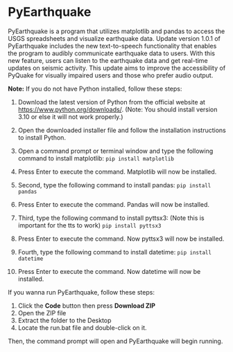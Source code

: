# PyEarthquake
PyEarthquake is a program that utilizes matplotlib and pandas to access the USGS spreadsheets and visualize earthquake data. Update version 1.0.1 of PyEarthquake includes the new text-to-speech functionality that enables the program to audibly communicate earthquake data to users. With this new feature, users can listen to the earthquake data and get real-time updates on seismic activity. This update aims to improve the accessibility of PyQuake for visually impaired users and those who prefer audio output.

**Note:** If you do not have Python installed, follow these steps:

1. Download the latest version of Python from the official website at https://www.python.org/downloads/.
(Note: You should install version 3.10 or else it will not work properly.)

2. Open the downloaded installer file and follow the installation instructions to install Python.
3. Open a command prompt or terminal window and type the following command to install matplotlib:
 `pip install matplotlib`
4. Press Enter to execute the command. Matplotlib will now be installed.
5. Second, type the following command to install pandas:
 `pip install pandas`
6. Press Enter to execute the command. Pandas will now be installed.
7. Third, type the following command to install pyttsx3: (Note this is important for the tts to work)
 `pip install pyttsx3`
8. Press Enter to execute the command. Now pyttsx3 will now be installed.
9. Fourth, type the following command to install datetime:
 `pip install datetime`
10. Press Enter to execute the command. Now datetime will now be installed.

If you wanna run PyEarthquake, follow these steps:

1. Click the **Code** button then press **Download ZIP**
2. Open the ZIP file
3. Extract the folder to the Desktop
4. Locate the run.bat file and double-click on it.

Then, the command prompt will open and PyEarthquake will begin running.
